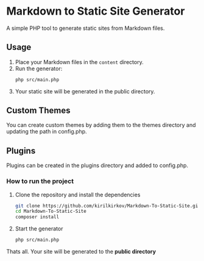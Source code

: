 # Markdown to Static Site Generator

A simple PHP tool to generate static sites from Markdown files.

## Usage

1. Place your Markdown files in the `content` directory.
2. Run the generator:
   ```bash
   php src/main.php
   ```
3. Your static site will be generated in the public directory.

## Custom Themes

<p>You can create custom themes by adding them to the themes directory and updating the path in config.php.</p>

## Plugins

<p>Plugins can be created in the plugins directory and added to config.php.</p>

### How to run the project
1. Clone the repository and install the dependencies
   ```bash
   git clone https://github.com/kirilkirkov/Markdown-To-Static-Site.git
   cd Markdown-To-Static-Site
   composer install
   ```
2. Start the generator
   ```bash
   php src/main.php
   ```

<p>Thats all. Your site will be generated to the <b>public directory</b></p>